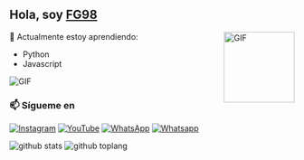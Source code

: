 ## Hola, soy [FG98](https://www.instagram.com/fg98._)

<img align="right" alt="GIF" height="125px" src="https://media.giphy.com/media/0YLMNYmGyMfcqRX1j1/source.gif" />

:page_with_curl: Actualmente estoy aprendiendo:
- Python
- Javascript

<img align="center" fit="fill" alt="GIF" src="https://user-images.githubusercontent.com/72728486/104811327-36bc1300-582d-11eb-80f9-7c39c9b99e62.gif" />

### 📫 Sígueme en
<a href="https://www.instagram.com/fg98._" target="_blank"><img src="https://img.shields.io/badge/Instagram-%23E4405F.svg?&style=flat-square&logo=instagram&logoColor=white" alt="Instagram"></a>
<a href="https://m.youtube.com/channel/UCnY46Qqya_HMcsUuoP8O0Yg" target="_blank"><img src="https://img.shields.io/badge/YouTube-%231877F2.svg?&style=flat-square&logo=YouTube&logoColor=white" alt="YouTube"></a>
<a href="https://wa.me/59172945992" target="_blank"><img src="https://img.shields.io/badge/Whatsapp-%808080.svg?&style=flat-square&logo=Whatsapp&logoColor=white" alt="WhatsApp"></a>
<a href="https://chat.whatsapp.com/Ly4I2LObSvW8VgOnJjofgA" target="_blank"><img src="https://img.shields.io/badge/Grupo-%808080.svg?&style=flat-square&logo=whatsapp&logoColor=white" alt="Whatsapp"></a>

![github stats](https://github-readme-stats.vercel.app/api?username=FG98F&show_icons=true&theme=radical)
![github toplang](https://github-readme-stats.vercel.app/api/top-langs/?username=FG98F&layout=compact&theme=nightowl)

